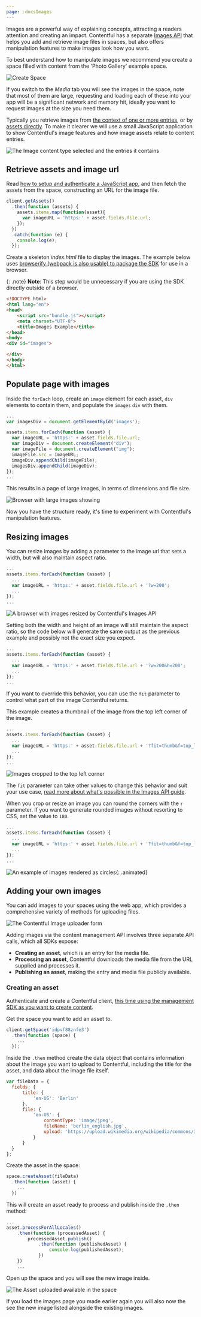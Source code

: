 ```yaml
---
page: :docsImages
---
```


Images are a powerful way of explaining concepts, attracting a readers attention and creating an impact. Contentful has a separate [Images API](/developers/docs/references/images-api/) that helps you add and retrieve image files in spaces, but also offers manipulation features to make images look how you want.

To best understand how to manipulate images we recommend you create a space filled with content from the 'Photo Gallery' example space.

![Create Space](create-image-space.png)

If you switch to the _Media_ tab you will see the images in the space, note that most of them are large, requesting and loading each of these into your app will be a significant network and memory hit, ideally you want to request images at the size you need them.

Typically you retrieve images from [the context of one or more entries](/developers/docs/references/content-delivery-api/#/reference/links), or by [assets directly](/developers/docs/references/content-delivery-api/#/reference/assets). To make it clearer we will use a small JavaScript application to show Contentful's image features and how image assets relate to content entries.

![The Image content type selected and the entries it contains](image-content-type.png)

## Retrieve assets and image url

Read [how to setup and authenticate a JavaScript app](/developers/docs/javascript/tutorials/using-js-cda-sdk/), and then fetch the assets from the space, constructing an URL for the image file.

~~~javascript
client.getAssets()
  .then(function (assets) {
    assets.items.map(function(asset){
      var imageURL = 'https:' + asset.fields.file.url;
    });
  })
  .catch(function (e) {
    console.log(e);
  });
~~~

Create a skeleton _index.html_ file to display the images. The example below uses [browserify (webpack is also usable) to package the SDK](/developers/docs/javascript/tutorials/using-js-cda-sdk/#in-a-browser) for use in a browser.

{: .note}
**Note**: This step would be unnecessary if you are using the SDK directly outside of a browser.

~~~html
<!DOCTYPE html>
<html lang="en">
<head>
    <script src="bundle.js"></script>
    <meta charset="UTF-8">
    <title>Images Example</title>
</head>
<body>
<div id="images">

</div>
</body>
</html>
~~~

## Populate page with images

Inside the `forEach` loop, create an `image` element for each asset, `div` elements to contain them, and populate the `images` `div` with them.

~~~javascript
...
var imagesDiv = document.getElementById('images');

assets.items.forEach(function (asset) {
  var imageURL = 'https:' + asset.fields.file.url;
  var imageDiv = document.createElement("div");
  var imageFile = document.createElement("img");
  imageFile.src = imageURL;
  imageDiv.appendChild(imageFile);
  imagesDiv.appendChild(imageDiv);
});
...
~~~

This results in a page of large images, in terms of dimensions and file size.

![Browser with large images showing](original-images.png)

Now you have the structure ready, it's time to experiment with Contentful's manipulation features.

## Resizing images

You can resize images by adding a parameter to the image url that sets a width, but will also maintain aspect ratio.

~~~javascript
...
assets.items.forEach(function (asset) {
  ...
  var imageURL = 'https:' + asset.fields.file.url + '?w=200';
  ...
});
...
~~~

![A browser with images resized by Contentful's Images API](resized-images.png)

Setting both the width and height of an image will still maintain the aspect ratio, so the code below will generate the same output as the previous example and possibly not the exact size you expect.

~~~javascript
...
assets.items.forEach(function (asset) {
  ...
  var imageURL = 'https:' + asset.fields.file.url + '?w=200&h=200';
  ...
});
...
~~~

If you want to override this behavior, you can use the `fit` parameter to control what part of the image Contentful returns.

This example creates a thumbnail of the image from the top left corner of the image.

~~~javascript
...
assets.items.forEach(function (asset) {
  ...
  var imageURL = 'https:' + asset.fields.file.url + '?fit=thumb&f=top_left&h=200&w=200';
  ...
});
...
~~~

![Images cropped to the top left corner](top-left-images.png)

The `fit` parameter can take other values to change this behavior and suit your use case, [read more about what's possible in the Images API guide](/developers/docs/references/images-api/#/reference/resizing-&-cropping).

When you crop or resize an image you can round the corners with the `r` parameter. If you want to generate rounded images without resorting to CSS, set the value to `180`.

~~~javascript
...
assets.items.forEach(function (asset) {
  ...
  var imageURL = 'https:' + asset.fields.file.url + '?fit=thumb&f=top_left&h=200&w=200&r=180';
  ...
});
...
~~~

![An example of images rendered as circles](rounded-images.png){: .animated}

## Adding your own images

You can add images to your spaces using the web app, which provides a comprehensive variety of methods for uploading files.

![The Contentful Image uploader form](image-uploader.png)

Adding images via the content management API involves three separate API calls, which all SDKs expose:

- **Creating an asset**, which is an entry for the media file.
- **Processing an asset**, Contentful downloads the media file from the URL supplied and processes it.
- **Publishing an asset**, making the entry and media file publicly available.

### Creating an asset

Authenticate and create a Contentful client, [this time using the management SDK as you want to create content](https://github.com/contentful/contentful-management.js).

Get the space you want to add an asset to.

~~~javascript
client.getSpace('idpvf88znfe3')
  .then(function (space) {
    ...
  });
~~~

Inside the `.then` method create the data object that contains information about the image you want to upload to Contentful, including the title for the asset, and data about the image file itself.

~~~javascript
var fileData = {
  fields: {
      title: {
          'en-US': 'Berlin'
      },
      file: {
          'en-US': {
              contentType: 'image/jpeg',
              fileName: 'berlin_english.jpg',
              upload: 'https://upload.wikimedia.org/wikipedia/commons/3/3b/Siegessaeule_Aussicht_10-13_img4_Tiergarten.jpg'
          }
      }
  }
};
~~~

Create the asset in the space:

~~~javascript
space.createAsset(fileData)
  .then(function (asset) {
    ...
  })
~~~

This will create an asset ready to process and publish inside the `.then` method:

~~~javascript
...
asset.processForAllLocales()
    .then(function (processedAsset) {
        processedAsset.publish()
            .then(function (publishedAsset) {
                console.log(publishedAsset);
            })
    })
    ...
~~~

Open up the space and you will see the new image inside.

![The Asset uploaded available in the space](asset-in-space.png)

If you load the images page you made earlier again you will also now the see the new image listed alongside the existing images.
